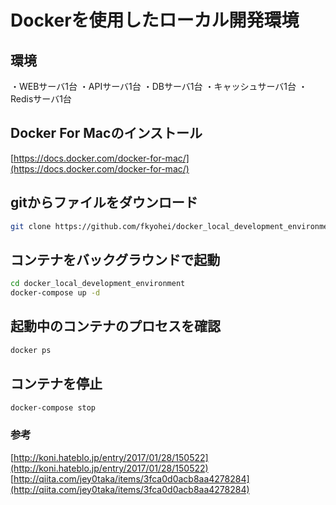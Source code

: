 # Dockerを使用したローカル開発環境

## 環境
・WEBサーバ1台
・APIサーバ1台
・DBサーバ1台
・キャッシュサーバ1台
・Redisサーバ1台

## Docker For Macのインストール
[https://docs.docker.com/docker-for-mac/](https://docs.docker.com/docker-for-mac/)

## gitからファイルをダウンロード
```sh
git clone https://github.com/fkyohei/docker_local_development_environment.git
```

## コンテナをバックグラウンドで起動
```sh
cd docker_local_development_environment
docker-compose up -d
```

## 起動中のコンテナのプロセスを確認
```sh
docker ps
```

## コンテナを停止
```sh
docker-compose stop
```

### 参考
[http://koni.hateblo.jp/entry/2017/01/28/150522](http://koni.hateblo.jp/entry/2017/01/28/150522)
[http://qiita.com/jey0taka/items/3fca0d0acb8aa4278284](http://qiita.com/jey0taka/items/3fca0d0acb8aa4278284)
